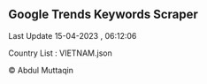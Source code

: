 

## Google Trends Keywords Scraper 
 
Last Update 15-04-2023 , 06:12:06

Country List :
VIETNAM.json



© Abdul Muttaqin 
